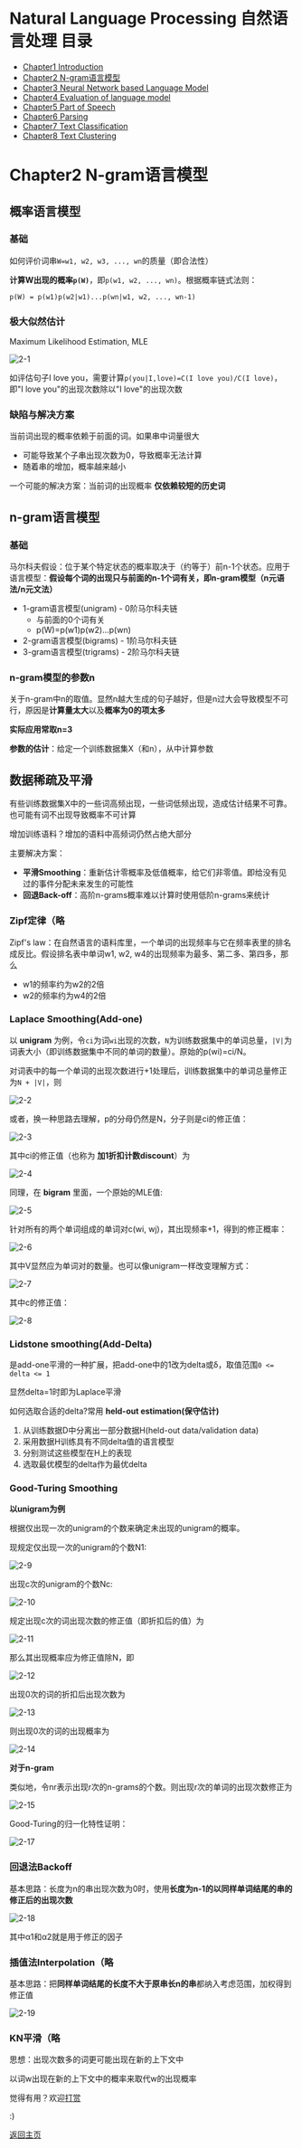# Natural Language Processing 自然语言处理 目录

- [Chapter1 Introduction](Chapter1.md)
- [Chapter2 N-gram语言模型](Chapter2.md)
- [Chapter3 Neural Network based Language Model](Chapter3.md)
- [Chapter4 Evaluation of language model](Chapter4.md)
- [Chapter5 Part of Speech](Chapter5.md)
- [Chapter6 Parsing](Chapter6.md)
- [Chapter7 Text Classification](Chapter7.md)
- [Chapter8 Text Clustering](Chapter8.md)


# Chapter2 N-gram语言模型

## 概率语言模型

### 基础

如何评价词串`W=w1, w2, w3, ..., wn`的质量（即合法性）

**计算W出现的概率`p(W)`**，即`p(w1, w2, ..., wn)`。根据概率链式法则：

`p(W) = p(w1)p(w2|w1)...p(wn|w1, w2, ..., wn-1)`

### 极大似然估计

Maximum Likelihood Estimation, MLE

![2-1](img/2-1.png)

如评估句子I love you，需要计算`p(you|I,love)=C(I love you)/C(I love)`，即"I love you"的出现次数除以"I love"的出现次数

### 缺陷与解决方案

当前词出现的概率依赖于前面的词。如果串中词量很大
- 可能导致某个子串出现次数为0，导致概率无法计算
- 随着串的增加，概率越来越小

一个可能的解决方案：当前词的出现概率 **仅依赖较短的历史词**

## n-gram语言模型

### 基础

马尔科夫假设：位于某个特定状态的概率取决于（约等于）前n-1个状态。应用于语言模型：**假设每个词的出现只与前面的n-1个词有关，即n-gram模型（n元语法/n元文法）**

- 1-gram语言模型(unigram) - 0阶马尔科夫链
	- 与前面的0个词有关
	- p(W)=p(w1)p(w2)...p(wn)
- 2-gram语言模型(bigrams) - 1阶马尔科夫链
- 3-gram语言模型(trigrams) - 2阶马尔科夫链

### n-gram模型的参数n

关于n-gram中n的取值。显然n越大生成的句子越好，但是n过大会导致模型不可行，原因是**计算量太大**以及**概率为0的项太多**

**实际应用常取n=3**

**参数的估计**：给定一个训练数据集X（和n），从中计算参数

## 数据稀疏及平滑

有些训练数据集X中的一些词高频出现，一些词低频出现，造成估计结果不可靠。也可能有词不出现导致概率不可计算

增加训练语料？增加的语料中高频词仍然占绝大部分

主要解决方案：
- **平滑Smoothing**：重新估计零概率及低值概率，给它们非零值。即给没有见过的事件分配未来发生的可能性
- **回退Back-off**：高阶n-grams概率难以计算时使用低阶n-grams来统计

### Zipf定律（略

Zipf's law：在自然语言的语料库里，一个单词的出现频率与它在频率表里的排名成反比。假设排名表中单词w1, w2, w4的出现频率为最多、第二多、第四多，那么
- w1的频率约为w2的2倍
- w2的频率约为w4的2倍

### Laplace Smoothing(Add-one)

以 **unigram** 为例，令`ci`为词`wi`出现的次数，`N`为训练数据集中的单词总量，`|V|`为词表大小（即训练数据集中不同的单词的数量）。原始的p(wi)=ci/N。

对词表中的每一个单词的出现次数进行+1处理后，训练数据集中的单词总量修正为`N + |V|`，则

![2-2](img/2-2.png)

或者，换一种思路去理解，p的分母仍然是N，分子则是ci的修正值：

![2-3](img/2-3.png)

其中ci的修正值（也称为 **加1折扣计数discount**）为

![2-4](img/2-4.png)

同理，在 **bigram** 里面，一个原始的MLE值:

![2-5](img/2-5.png)

针对所有的两个单词组成的单词对c(wi, wj)，其出现频率+1，得到的修正概率：

![2-6](img/2-6.png)

其中V显然应为单词对的数量。也可以像unigram一样改变理解方式：

![2-7](img/2-7.png)

其中c的修正值：

![2-8](img/2-8.png)

### Lidstone smoothing(Add-Delta)

是add-one平滑的一种扩展，把add-one中的1改为delta或δ，取值范围`0 <= delta <= 1`

显然delta=1时即为Laplace平滑

如何选取合适的delta?常用 **held-out estimation(保守估计)**
1. 从训练数据D中分离出一部分数据H(held-out data/validation data)
2. 采用数据H训练具有不同delta值的语言模型
3. 分别测试这些模型在H上的表现
4. 选取最优模型的delta作为最优delta

### Good-Turing Smoothing

**以unigram为例**

根据仅出现一次的unigram的个数来确定未出现的unigram的概率。

现规定仅出现一次的unigram的个数N1:

![2-9](img/2-9.png)

出现c次的unigram的个数Nc:

![2-10](img/2-10.png)

规定出现c次的词出现次数的修正值（即折扣后的值）为

![2-11](img/2-11.png)

那么其出现概率应为修正值除N，即

![2-12](img/2-12.png)

出现0次的词的折扣后出现次数为

![2-13](img/2-13.png)

则出现0次的词的出现概率为

![2-14](img/2-14.png)

**对于n-gram**

类似地，令nr表示出现r次的n-grams的个数。则出现r次的单词的出现次数修正为

![2-15](img/2-15.png)

Good-Turing的归一化特性证明：

![2-17](img/2-17.png)

### 回退法Backoff

基本思路：长度为n的串出现次数为0时，使用**长度为n-1的以同样单词结尾的串的修正后的出现次数**

![2-18](img/2-18.png)

其中α1和α2就是用于修正的因子

### 插值法Interpolation（略

基本思路：把**同样单词结尾的长度不大于原串长n的串**都纳入考虑范围，加权得到修正值

![2-19](img/2-19.png)

### KN平滑（略

思想：出现次数多的词更可能出现在新的上下文中

以词w出现在新的上下文中的概率来取代w的出现概率

觉得有用？欢迎[打赏](../../../donate.md)

:)

[返回主页](../../../index.md)